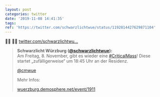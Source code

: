 ```yaml
---
layout: post
categories: twitter
date: '2019-11-08 14:41:35'
tags: 
ref: 'https://twitter.com/schwarzlichtwue/status/1192814427629871104'
---
```

🚴‍♀️ 🚴‍♂️ [twitter.com/schwarzlichtwu…](https://twitter.com/schwarzlichtwue/status/1190610256927309826)
> <b>Schwarzlicht Würzburg ([@schwarzlichtwue](https://twitter.com/schwarzlichtwue)):</b>  
>Am Freitag, 8. November, gibt es wieder eine [#CriticalMass](/t/criticalmass)! Diese startet „zufälligerweise“ um 18:45 Uhr an der Residenz.  
>  
>  
>  
>[@cmwue](https://twitter.com/cmwue)  
>  
>  
>  
>Mehr Infos:  
>  
>[wuerzburg.demosphere.net/event/1911](https://wuerzburg.demosphere.net/event/1911)  

